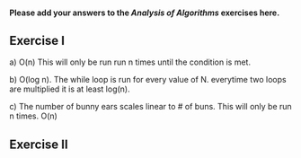 #### Please add your answers to the **_Analysis of Algorithms_** exercises here.

## Exercise I

a) O(n) This will only be run run n times until the condition is met.

b) O(log n). The while loop is run for every value of N. everytime two loops are multiplied it is at least log(n).

c) The number of bunny ears scales linear to # of buns. This will only be run n times.
O(n)

## Exercise II

